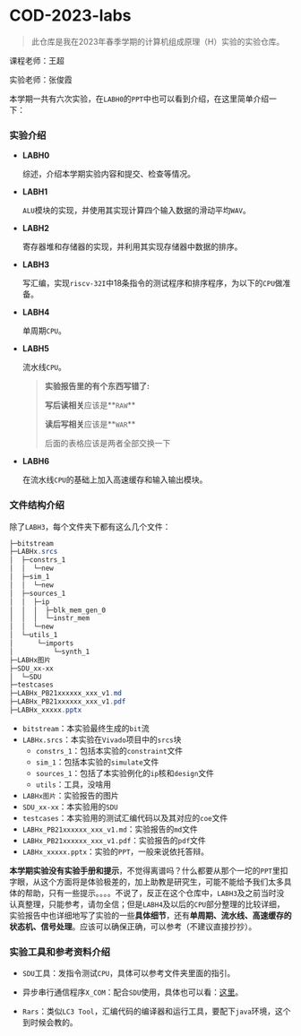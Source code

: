# COD-2023-labs
> 此仓库是我在2023年春季学期的计算机组成原理（H）实验的实验仓库。

课程老师：王超

实验老师：张俊霞

本学期一共有六次实验，在`LABH0`的`PPT`中也可以看到介绍，在这里简单介绍一下：

### 实验介绍

- **LABH0**

  综述，介绍本学期实验内容和提交、检查等情况。

- **LABH1**

  `ALU`模块的实现，并使用其实现计算四个输入数据的滑动平均`WAV`。

- **LABH2**

  寄存器堆和存储器的实现，并利用其实现存储器中数据的排序。

- **LABH3**

  写汇编，实现`riscv-32I`中18条指令的测试程序和排序程序，为以下的`CPU`做准备。

- **LABH4**

  单周期`CPU`。

- **LABH5**

  流水线`CPU`。

  > **实验报告里的有个东西写错了:**
  >
  > **写后读相关**应该是**`RAW`**
  >
  > **读后写相关**应该是**`WAR`**
  >
  > 后面的表格应该是两者全部交换一下

- **LABH6**

  在流水线`CPU`的基础上加入高速缓存和输入输出模块。

### 文件结构介绍

除了`LABH3`，每个文件夹下都有这么几个文件：

```powershell
├─bitstream
├─LABHx.srcs
│  ├─constrs_1
│  │  └─new
│  ├─sim_1
│  │  └─new
│  ├─sources_1
│  │  ├─ip
│  │  │  ├─blk_mem_gen_0
│  │  │  └─instr_mem
│  │  └─new
│  └─utils_1
│      └─imports
│          └─synth_1
├─LABHx图片
├─SDU_xx-xx
│  └─SDU
├─testcases
├─LABHx_PB21xxxxxx_xxx_v1.md
├─LABHx_PB21xxxxxx_xxx_v1.pdf
├─LABHx_xxxxx.pptx
```

- `bitstream`：本实验最终生成的`bit`流
- `LABHx.srcs`：本实验在`Vivado`项目中的`srcs`块
  - `constrs_1`：包括本实验的`constraint`文件
  - `sim_1`：包括本实验的`simulate`文件
  - `sources_1`：包括了本实验例化的`ip`核和`design`文件
  - `utils`：工具，没啥用
- `LABHx图片`：实验报告的图片
- `SDU_xx-xx`：本实验用的`SDU`
- `testcases`：本实验用的测试汇编代码以及其对应的`coe`文件
- `LABHx_PB21xxxxxx_xxx_v1.md`：实验报告的`md`文件
- `LABHx_PB21xxxxxx_xxx_v1.pdf`：实验报告的`pdf`文件
- `LABHx_xxxxx.pptx`：实验的`PPT`，一般来说依托答辩。

**本学期实验没有实验手册和提示**，不觉得离谱吗？什么都要从那个一坨的`PPT`里扣字眼，从这个方面将是体验极差的，加上助教是研究生，可能不能给予我们太多具体的帮助，只有一些提示。。。。不说了，反正在这个仓库中，`LABH3`及之前当时没认真整理，只能参考，请勿全信；但是`LABH4`及以后的`CPU`部分整理的比较详细，实验报告中也详细地写了实验的一些**具体细节**，还有**单周期、流水线、高速缓存的状态机、信号处理**。应该可以确保正确，可以参考（不建议直接抄抄）。

### 实验工具和参考资料介绍

- `SDU`工具：发指令测试`CPU`，具体可以参考文件夹里面的指引。
- 异步串行通信程序`X_COM`：配合`SDU`使用，具体也可以看：[这里](LABH4/SDU-SC_cwyl/README.md)。

- `Rars`：类似`LC3 Tool`，汇编代码的编译器和运行工具，要配下`java`环境，这个到时候会教的。
